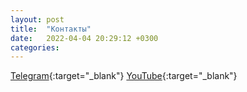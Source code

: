 ```yaml
---
layout: post
title:  "Контакты"
date:   2022-04-04 20:29:12 +0300
categories:
---
```


[Telegram](https://t.me/nestamp){:target="_blank"}
[YouTube](https://www.youtube.com/@nstmps){:target="_blank"}
